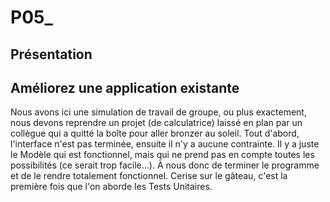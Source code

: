 # P05_
## Présentation

## Améliorez une application existante
Nous avons ici une simulation de travail de groupe, ou plus exactement, nous devons reprendre un projet (de calculatrice) laissé en plan
par un collègue qui a quitté la boîte pour aller bronzer au soleil. Tout d'abord, l'interface n'est pas terminée, ensuite il n'y a aucune contrainte.
Il y a juste le Modèle qui est fonctionnel, mais qui ne prend pas en compte toutes les possibilités (ce serait trop facile...).
À nous donc de terminer le programme et de le rendre totalement fonctionnel.
Cerise sur le gâteau, c'est la première fois que l'on aborde les Tests Unitaires.
